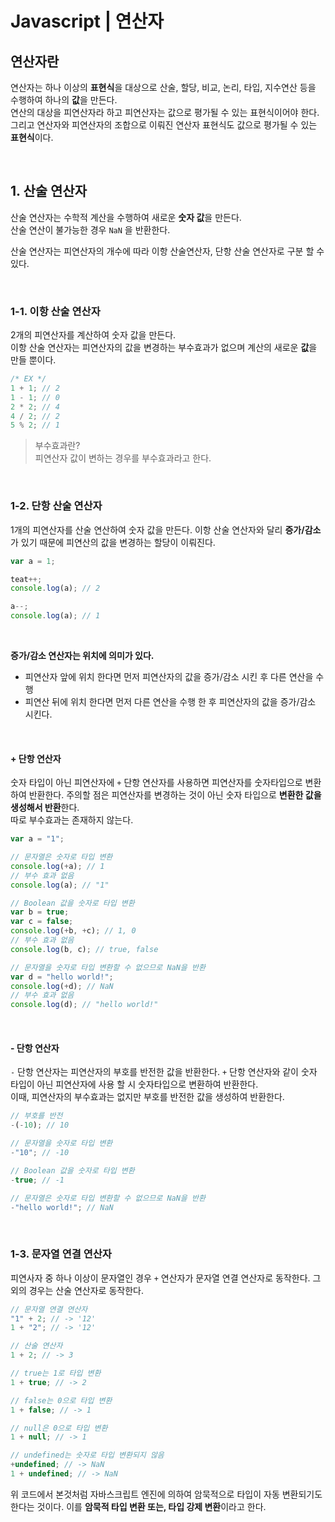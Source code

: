 # Javascript | 연산자

## 연산자란

연산자는 하나 이상의 **표현식**을 대상으로 산술, 할당, 비교, 논리, 타입, 지수연산 등을 수행하여 하나의 **값**을 만든다.  
연산의 대상을 피연산자라 하고 피연산자는 값으로 평가될 수 있는 표현식이어야 한다. 그리고 연산자와 피연산자의 조합으로 이뤄진 연산자 표현식도 값으로 평가될 수 있는 **표현식**이다.

<br>

## 1. 산술 연산자

산술 연산자는 수학적 계산을 수행하여 새로운 **숫자 값**을 만든다.  
산술 연산이 불가능한 경우 `NaN` 을 반환한다.

산술 연산자는 피연산자의 개수에 따라 이항 산술연산자, 단항 산술 연산자로 구분 할 수 있다.

<br>

### 1-1. 이항 산술 연산자

2개의 피연산자를 계산하여 숫자 값을 만든다.  
이항 산술 연산자는 피연산자의 값을 변경하는 부수효과가 없으며 계산의 새로운 **값**을 만들 뿐이다.

```jsx
/* EX */
1 + 1; // 2
1 - 1; // 0
2 * 2; // 4
4 / 2; // 2
5 % 2; // 1
```

> 부수효과란? <br>
> 피연산자 값이 변하는 경우를 부수효과라고 한다.

<br>

### 1-2. 단항 산술 연산자

1개의 피연산자를 산술 연산하여 숫자 값을 만든다.
이항 산술 연산자와 달리 **증가/감소**가 있기 때문에 피연산의 값을 변경하는 할당이 이뤄진다.

```jsx
var a = 1;

teat++;
console.log(a); // 2

a--;
console.log(a); // 1
```

<br>

**증가/감소 연산자는 위치에 의미가 있다.**

- 피연산자 앞에 위치 한다면 먼저 피연산자의 값을 증가/감소 시킨 후 다른 연산을 수행
- 피연산 뒤에 위치 한다면 먼저 다른 연산을 수행 한 후 피연산자의 값을 증가/감소 시킨다.

<br>

#### **+ 단항 연산자**

숫자 타입이 아닌 피연산자에 `+` 단항 연산자를 사용하면 피연산자를 숫자타입으로 변환하여 반환한다. 주의할 점은 피연산자를 변경하는 것이 아닌 숫자 타입으로 **변환한 값을 생성해서 반환**한다.  
따로 부수효과는 존재하지 않는다.

```jsx
var a = "1";

// 문자열은 숫자로 타입 변환
console.log(+a); // 1
// 부수 효과 없음
console.log(a); // "1"

// Boolean 값을 숫자로 타입 변환
var b = true;
var c = false;
console.log(+b, +c); // 1, 0
// 부수 효과 없음
console.log(b, c); // true, false

// 문자열을 숫자로 타입 변환할 수 없으므로 NaN을 반환
var d = "hello world!";
console.log(+d); // NaN
// 부수 효과 없음
console.log(d); // "hello world!"
```

<br>

#### **- 단항 연산자**

`-` 단항 연산자는 피연산자의 부호를 반전한 값을 반환한다. `+` 단항 연산자와 같이 숫자 타입이 아닌 피연산자에 사용 할 시 숫자타입으로 변환하여 반환한다.  
이때, 피연산자의 부수효과는 없지만 부호를 반전한 값을 생성하여 반환한다.

```jsx
// 부호를 반전
-(-10); // 10

// 문자열을 숫자로 타입 변환
-"10"; // -10

// Boolean 값을 숫자로 타입 변환
-true; // -1

// 문자열은 숫자로 타입 변환할 수 없으므로 NaN을 반환
-"hello world!"; // NaN
```

<br>

### 1-3. 문자열 연결 연산자

피연사자 중 하나 이상이 문자열인 경우 `+` 연산자가 문자열 연결 연산자로 동작한다. 그 외의 경우는 산술 연산자로 동작한다.

```jsx
// 문자열 연결 연산자
"1" + 2; // -> '12'
1 + "2"; // -> '12'

// 산술 연산자
1 + 2; // -> 3

// true는 1로 타입 변환
1 + true; // -> 2

// false는 0으로 타입 변환
1 + false; // -> 1

// null은 0으로 타입 변환
1 + null; // -> 1

// undefined는 숫자로 타입 변환되지 않음
+undefined; // -> NaN
1 + undefined; // -> NaN
```

위 코드에서 본것처럼 자바스크립트 엔진에 의하여 암묵적으로 타입이 자동 변환되기도 한다는 것이다. 이를 **암묵적 타입 변환 또는, 타입 강제 변환**이라고 한다.

<br>
